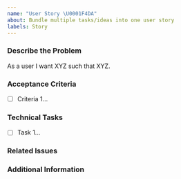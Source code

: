 ```yaml
---
name: "User Story \U0001F4DA"
about: Bundle multiple tasks/ideas into one user story
labels: Story
---
```


### Describe the Problem

As a user I want XYZ such that XYZ.

### Acceptance Criteria

- [ ] Criteria 1...

### Technical Tasks

- [ ] Task 1...

### Related Issues

<!-- Link all related issues which are e.g. CMS issues or otherwise related, blocking, duplicating issues, ... -->

### Additional Information

<!-- Add any other context (e.g. logs, screenshots, environment, related issues etc.) about the problem here. -->
